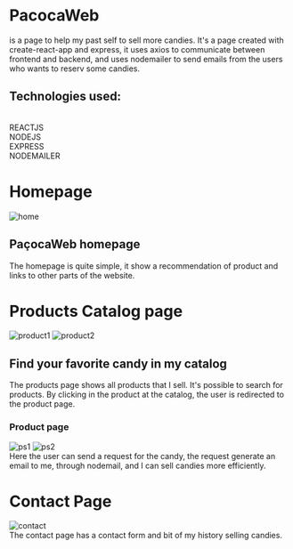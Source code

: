 # PacocaWeb
is a page to help my past self to sell more candies. 
It's a page created with create-react-app and express, 
it uses axios to communicate between frontend and backend, 
and uses nodemailer to send emails from the users who wants to reserv some candies.
## Technologies used:
<br/> REACTJS
<br/> NODEJS
<br/> EXPRESS
<br/> NODEMAILER


# Homepage
![home](https://user-images.githubusercontent.com/68669058/121538511-36d6ce00-c9db-11eb-8998-75a3da67903d.png)
## PaçocaWeb homepage
The homepage is quite simple, it show a recommendation of product and links to other parts of the website.

# Products Catalog page
![product1](https://user-images.githubusercontent.com/68669058/121539187-d4ca9880-c9db-11eb-96d1-5e17c125f50a.png)
![product2](https://user-images.githubusercontent.com/68669058/121539192-d5fbc580-c9db-11eb-9a04-4e25f598cf5c.png)

## Find your favorite candy in my catalog
The products page shows all products that I sell. It's possible to search for products. By clicking in the product at the catalog, the user is redirected to the product page. 

### Product page
![ps1](https://user-images.githubusercontent.com/68669058/121541862-07759080-c9de-11eb-9b8b-2dbf0b95f47a.png)
![ps2](https://user-images.githubusercontent.com/68669058/121541879-09d7ea80-c9de-11eb-935c-733b1b857182.png)
<br/>Here the user can send a request for the candy, the request generate an email to me, through nodemail, and I can sell candies more efficiently.

# Contact Page
![contact](https://user-images.githubusercontent.com/68669058/121542736-c3cf5680-c9de-11eb-843e-8b633ec00ab0.png)
<br/>The contact page has a contact form and bit of my history selling candies.
